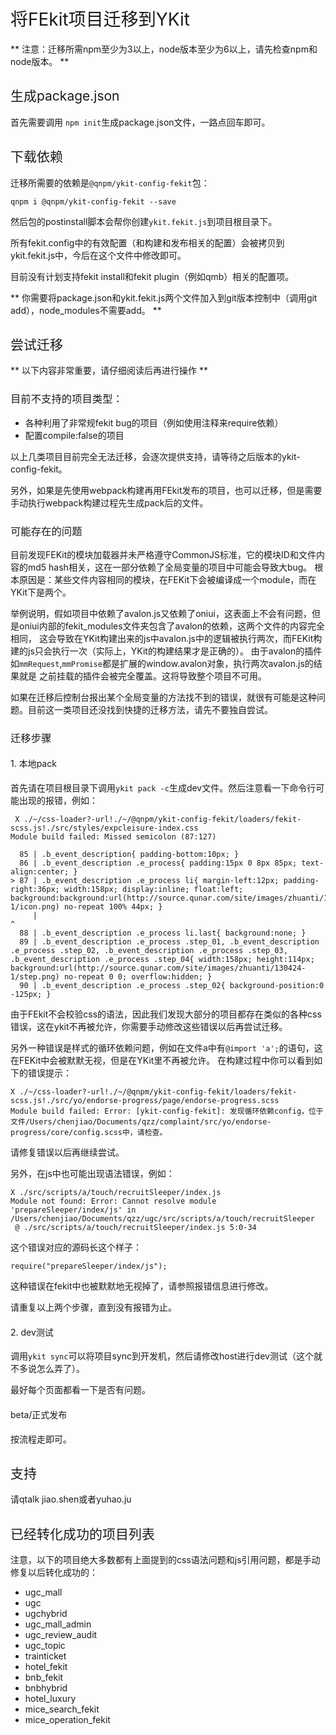 <h1 style="font-weight: normal"> 将FEkit项目迁移到YKit </h1>

** 注意：迁移所需npm至少为3以上，node版本至少为6以上，请先检查npm和node版本。 **

<h2 style="font-weight:normal"> 生成package.json </h2>

首先需要调用 `` npm init ``生成package.json文件，一路点回车即可。

<h2 style="font-weight: normal"> 下载依赖 </h2>

迁移所需要的依赖是`@qnpm/ykit-config-fekit`包：

```
qnpm i @qnpm/ykit-config-fekit --save
```

然后包的postinstall脚本会帮你创建`ykit.fekit.js`到项目根目录下。

所有fekit.config中的有效配置（和构建和发布相关的配置）会被拷贝到ykit.fekit.js中，今后在这个文件中修改即可。

目前没有计划支持fekit install和fekit plugin（例如qmb）相关的配置项。

** 你需要将package.json和ykit.fekit.js两个文件加入到git版本控制中（调用git add），node_modules不需要add。 **

<h2 style="font-weight: normal"> 尝试迁移 </h2>

** 以下内容非常重要，请仔细阅读后再进行操作 **

<h3 style="font-weight: normal"> 目前不支持的项目类型： </h3>

- 各种利用了非常规fekit bug的项目（例如使用注释来require依赖）
- 配置compile:false的项目

以上几类项目目前完全无法迁移，会逐次提供支持，请等待之后版本的ykit-config-fekit。

另外，如果是先使用webpack构建再用FEkit发布的项目，也可以迁移，但是需要手动执行webpack构建过程先生成pack后的文件。

<h3 style="font-weight: normal"> 可能存在的问题 </h3>

目前发现FEKit的模块加载器并未严格遵守CommonJS标准，它的模块ID和文件内容的md5 hash相关，这在一部分依赖了全局变量的项目中可能会导致大bug。
根本原因是：某些文件内容相同的模块，在FEKit下会被编译成一个module，而在YKit下是两个。

举例说明，假如项目中依赖了avalon.js又依赖了oniui，这表面上不会有问题，但是oniui内部的fekit_modules文件夹包含了avalon的依赖，这两个文件的内容完全相同，
这会导致在YKit构建出来的js中avalon.js中的逻辑被执行两次，而FEKit构建的js只会执行一次（实际上，YKit的构建结果才是正确的）。
由于avalon的插件如`mmRequest`,`mmPromise`都是扩展的window.avalon对象，执行两次avalon.js的结果就是
之前挂载的插件会被完全覆盖。这将导致整个项目不可用。

如果在迁移后控制台报出某个全局变量的方法找不到的错误，就很有可能是这种问题。目前这一类项目还没找到快捷的迁移方法，请先不要独自尝试。

<h3 style="font-weight: normal"> 迁移步骤 </h3>

<h4 style="font-weight: normal"> 1. 本地pack </h4>

首先请在项目根目录下调用`ykit pack -c`生成dev文件。然后注意看一下命令行可能出现的报错，例如：

```
 X ./~/css-loader?-url!./~/@qnpm/ykit-config-fekit/loaders/fekit-scss.js!./src/styles/expcleisure-index.css
Module build failed: Missed semicolon (87:127)

  85 | .b_event_description{ padding-bottom:10px; }
  86 | .b_event_description .e_process{ padding:15px 0 8px 85px; text-align:center; }
> 87 | .b_event_description .e_process li{ margin-left:12px; padding-right:36px; width:158px; display:inline; float:left; background:background:url(http://source.qunar.com/site/images/zhuanti/130424-1/icon.png) no-repeat 100% 44px; }
     |                                                                                                                               ^
  88 | .b_event_description .e_process li.last{ background:none; }
  89 | .b_event_description .e_process .step_01, .b_event_description .e_process .step_02, .b_event_description .e_process .step_03, .b_event_description .e_process .step_04{ width:158px; height:114px; background:url(http://source.qunar.com/site/images/zhuanti/130424-1/step.png) no-repeat 0 0; overflow:hidden; }
  90 | .b_event_description .e_process .step_02{ background-position:0 -125px; }
```

由于FEkit不会校验css的语法，因此我们发现大部分的项目都存在类似的各种css错误，这在ykit不再被允许，你需要手动修改这些错误以后再尝试迁移。

另外一种错误是样式的循环依赖问题，例如在文件a中有`` @import 'a'; ``的语句，这在FEKit中会被默默无视，但是在YKit里不再被允许。
在构建过程中你可以看到如下的错误提示：

```
X ./~/css-loader?-url!./~/@qnpm/ykit-config-fekit/loaders/fekit-scss.js!./src/yo/endorse-progress/page/endorse-progress.scss
Module build failed: Error: [ykit-config-fekit]: 发现循环依赖config，位于文件/Users/chenjiao/Documents/qzz/complaint/src/yo/endorse-progress/core/config.scss中，请检查。
```

请修复错误以后再继续尝试。

另外，在js中也可能出现语法错误，例如：

```
X ./src/scripts/a/touch/recruitSleeper/index.js
Module not found: Error: Cannot resolve module 'prepareSleeper/index/js' in /Users/chenjiao/Documents/qzz/ugc/src/scripts/a/touch/recruitSleeper
 @ ./src/scripts/a/touch/recruitSleeper/index.js 5:0-34
```

这个错误对应的源码长这个样子：

```
require("prepareSleeper/index/js");
```

这种错误在fekit中也被默默地无视掉了，请参照报错信息进行修改。

请重复以上两个步骤，直到没有报错为止。

<h4 style="font-weight: normal"> 2. dev测试 </h4>

调用``ykit sync``可以将项目sync到开发机，然后请修改host进行dev测试（这个就不多说怎么弄了）。

最好每个页面都看一下是否有问题。

<h4 style="font-weight: normal"> beta/正式发布 </h4>

按流程走即可。

<h2 style="font-weight: normal"> 支持 </h2>

请qtalk jiao.shen或者yuhao.ju

<h2 style="font-weight: normal"> 已经转化成功的项目列表 </h2>

注意，以下的项目绝大多数都有上面提到的css语法问题和js引用问题，都是手动修复以后转化成功的：

- ugc_mall
- ugc
- ugchybrid
- ugc_mall_admin
- ugc_review_audit
- ugc_topic
- trainticket
- hotel_fekit
- bnb_fekit
- bnbhybrid
- hotel_luxury
- mice_search_fekit
- mice_operation_fekit
